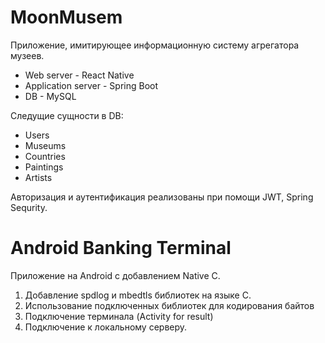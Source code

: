 # MoonMusem
Приложение, имитирующее информационную систему агрегатора музеев.
- Web server - React Native
- Application server - Spring Boot
- DB - MySQL

Следущие сущности в DB:
- Users
- Museums
- Countries
- Paintings
- Artists

Авторизация и аутентификация реализованы при помощи JWT, Spring Sequrity.

# Android Banking Terminal
Приложение на Android с добавлением Native C.
1. Добавление spdlog и mbedtls библиотек на языке С.
2. Использование подключенных библиотек для кодирования байтов
3. Подключение терминала (Activity for result)
4. Подключение к локальному серверу.
